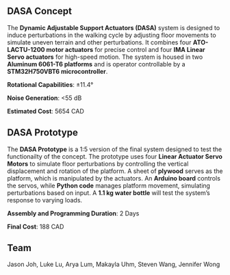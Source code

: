 ## **DASA** Concept

The **Dynamic Adjustable Support Actuators (DASA)** system is designed to induce perturbations in the walking cycle by adjusting floor movements to simulate uneven terrain and other perturbations. 
It combines four **ATO-LACTU-1200 motor actuators** for precise control and four **IMA Linear Servo actuators** for high-speed motion. 
The system is housed in two **Aluminum 6061-T6 platforms** and is operator controllable by a **STM32H750VBT6 microcontroller**. 

**Rotational Capabilities**: ±11.4°

**Noise Generation**: <55 dB

**Estimated Cost**: 5654 CAD

## DASA Prototype

The **DASA Prototype** is a 1:5 version of the final system designed to test the functionailty of the concept.
The prototype uses four **Linear Actuator Servo Motors** to simulate floor perturbations by controlling the vertical displacement and rotation of the platform.
A sheet of **plywood** serves as the platform, which is manipulated by the actuators. 
An **Arduino board** controls the servos, while **Python code** manages platform movement, simulating perturbations based on input. 
A **1.1 kg water bottle** will test the system’s response to varying loads.

**Assembly and Programming Duration**: 2 Days

**Final Cost**: 188 CAD

## Team

Jason Joh, Luke Lu, Arya Lum, Makayla Uhm, Steven Wang, Jennifer Wong

